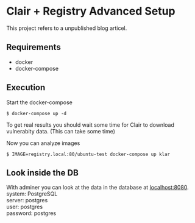 # Clair + Registry Advanced Setup

This project refers to a unpublished blog articel. 

## Requirements

- docker
- docker-compose

## Execution

Start the docker-compose
```
$ docker-compose up -d
```
To get real results you should wait some time for Clair to download vulnerabity data. (This can take some time)

Now you can analyze images
```
$ IMAGE=registry.local:80/ubuntu-test docker-compose up klar
```

## Look inside the DB

With adminer you can look at the data in the database at [localhost:8080](http://localhost:8080).  
system: PostgreSQL  
server: postgres  
user: postgres  
password: postgres  
